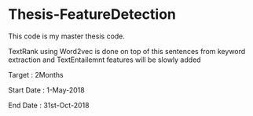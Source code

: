 # Thesis-FeatureDetection

This code is my master thesis code. 

TextRank using Word2vec is done on top of this sentences from keyword extraction
and TextEntailemnt features will be slowly added


Target : 2Months

Start Date :  1-May-2018


End Date : 31st-Oct-2018

